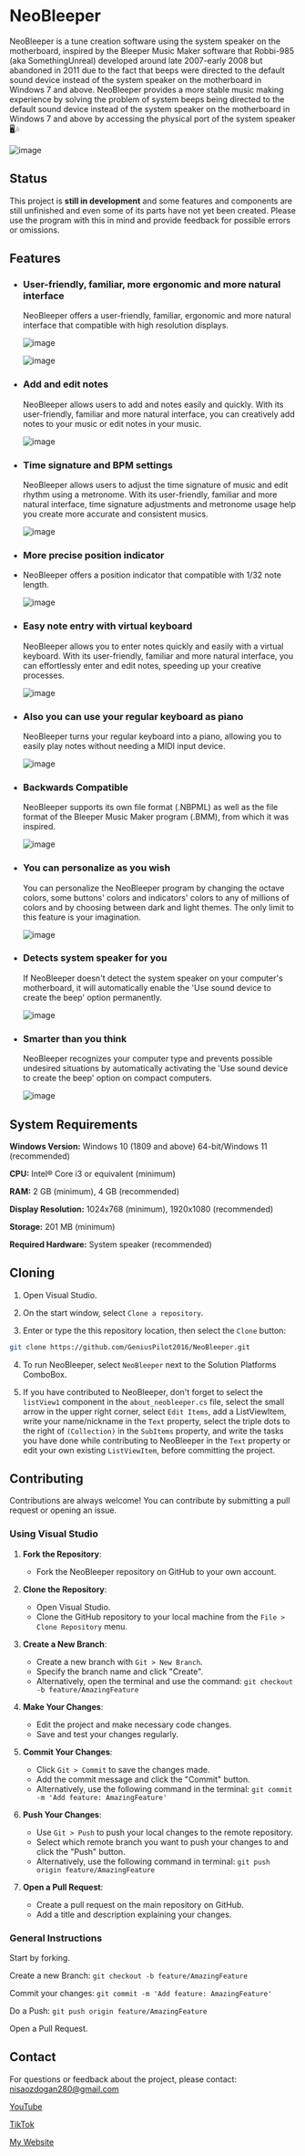 # NeoBleeper

NeoBleeper is a tune creation software using the system speaker on the motherboard, inspired by the Bleeper Music Maker software that Robbi-985 (aka SomethingUnreal) developed around late 2007-early 2008 but abandoned in 2011 due to the fact that beeps were directed to the default sound device instead of the system speaker on the motherboard in Windows 7 and above. NeoBleeper provides a more stable music making experience by solving the problem of system beeps being directed to the default sound device instead of the system speaker on the motherboard in Windows 7 and above by accessing the physical port of the system speaker 🖥️🎶

![image](https://github.com/user-attachments/assets/462a0fa7-28dc-4ee8-be1e-b33d53f3ee9f)


## Status

This project is **still in development** and some features and components are still unfinished and even some of its parts have not yet been created. Please use the program with this in mind and provide feedback for possible errors or omissions.

## Features

- ### User-friendly, familiar, more ergonomic and more natural interface
  NeoBleeper offers a user-friendly, familiar, ergonomic and more natural interface that compatible with high resolution displays.
  
  ![image](https://github.com/user-attachments/assets/a47eb5d7-91c5-4e05-b847-bd5a9af5eaef)

  ![image](https://github.com/user-attachments/assets/d9fd1ffc-df4f-443c-b3f3-8627b83ce22f)

- ### Add and edit notes
  NeoBleeper allows users to add and notes easily and quickly. With its user-friendly, familiar and more natural interface, you can creatively add notes to your music or edit notes in your music.

  ![image](https://github.com/user-attachments/assets/d009d070-2234-40f1-a85f-43993b98f0b7)

- ### Time signature and BPM settings
  NeoBleeper allows users to adjust the time signature of music and edit rhythm using a metronome. With its user-friendly, familiar and more natural interface, time signature adjustments and metronome usage help you create more accurate and consistent musics.

  ![image](https://github.com/user-attachments/assets/bf952ef5-edbf-4fc6-ada9-9b858ae4a5f2)

- ### More precise position indicator
- NeoBleeper offers a position indicator that compatible with 1/32 note length.

  ![image](https://github.com/user-attachments/assets/f729a905-f198-4558-8c18-a290fda96f26)

- ### Easy note entry with virtual keyboard
  NeoBleeper allows you to enter notes quickly and easily with a virtual keyboard. With its user-friendly, familiar and more natural interface, you can effortlessly enter and edit notes, speeding up your creative processes.
  
  ![image](https://github.com/user-attachments/assets/d42b9f00-5d95-4057-a59a-a5ad5c4323b9)

- ### Also you can use your regular keyboard as piano
  NeoBleeper turns your regular keyboard into a piano, allowing you to easily play notes without needing a MIDI input device.

  ![image](https://github.com/user-attachments/assets/0116e6e8-a27a-466f-abf7-56591577ade2)

- ### Backwards Compatible
  NeoBleeper supports its own file format (.NBPML) as well as the file format of the Bleeper Music Maker program (.BMM), from which it was inspired.

  ![image](https://github.com/user-attachments/assets/0f21eea8-9aa1-4133-aa87-e2bed5dcb17c)

- ### You can personalize as you wish
  You can personalize the NeoBleeper program by changing the octave colors, some buttons' colors and indicators' colors to any of millions of colors and by choosing between dark and light themes. The only limit to this feature is your imagination.

  ![image](https://github.com/user-attachments/assets/94c87cab-e610-4bbd-a7d0-5e609840c491)

- ### Detects system speaker for you
  If NeoBleeper doesn't detect the system speaker on your computer's motherboard, it will automatically enable the 'Use sound device to create the beep' option permanently.
  
  ![image](https://github.com/user-attachments/assets/cda71c5b-df10-4ab4-bac6-3b6d176303a0)

- ### Smarter than you think
  NeoBleeper recognizes your computer type and prevents possible undesired situations by automatically activating the 'Use sound device to create the beep' option on compact computers.

  ![image](https://github.com/user-attachments/assets/69ff23e3-7ee8-4c9f-92d1-ea57c464eb40)


## System Requirements

**Windows Version:** Windows 10 (1809 and above) 64-bit/Windows 11 (recommended)

**CPU:** Intel® Core i3 or equivalent (minimum)

**RAM:** 2 GB (minimum), 4 GB (recommended)

**Display Resolution:** 1024x768 (minimum), 1920x1080 (recommended)

**Storage:** 201 MB (minimum)

**Required Hardware:** System speaker (recommended)

## Cloning

1. Open Visual Studio.

2. On the start window, select `Clone a repository`.

3. Enter or type the this repository location, then select the `Clone` button:
```sh
git clone https://github.com/GeniusPilot2016/NeoBleeper.git
```

4. To run NeoBleeper, select `NeoBleeper` next to the Solution Platforms ComboBox.

5. If you have contributed to NeoBleeper, don't forget to select the `listView1` component in the `about_neobleeper.cs` file, select the small arrow in the upper right corner, select `Edit Items`, add a ListViewItem, write your name/nickname in the `Text` property, select the triple dots to the right of `(Collection)` in the `SubItems` property, and write the tasks you have done while contributing to NeoBleeper in the `Text` property or edit your own existing `ListViewItem`, before committing the project.

## Contributing
Contributions are always welcome! You can contribute by submitting a pull request or opening an issue.

### Using Visual Studio

1. **Fork the Repository**: 
   - Fork the NeoBleeper repository on GitHub to your own account.

2. **Clone the Repository**:
   - Open Visual Studio.
   - Clone the GitHub repository to your local machine from the `File > Clone Repository` menu.

3. **Create a New Branch**:
   - Create a new branch with `Git > New Branch`.
   - Specify the branch name and click "Create".
   - Alternatively, open the terminal and use the command: `git checkout -b feature/AmazingFeature`

4. **Make Your Changes**:
   - Edit the project and make necessary code changes.
   - Save and test your changes regularly.

5. **Commit Your Changes**:
   - Click `Git > Commit` to save the changes made.
   - Add the commit message and click the "Commit" button.
   - Alternatively, use the following command in the terminal: `git commit -m 'Add feature: AmazingFeature'`

6. **Push Your Changes**:
   - Use `Git > Push` to push your local changes to the remote repository.
   - Select which remote branch you want to push your changes to and click the "Push" button.
   - Alternatively, use the following command in terminal: `git push origin feature/AmazingFeature`

7. **Open a Pull Request**:
   - Create a pull request on the main repository on GitHub.
   - Add a title and description explaining your changes.

### General Instructions
Start by forking.

Create a new Branch: `git checkout -b feature/AmazingFeature`

Commit your changes: `git commit -m 'Add feature: AmazingFeature'`

Do a Push: `git push origin feature/AmazingFeature`

Open a Pull Request.

## Contact

For questions or feedback about the project, please contact: [nisaozdogan280@gmail.com](mailto:nisaozdogan280@gmail.com)

[YouTube](https://www.youtube.com/@geniuspilot2016)

[TikTok](https://www.tiktok.com/@geniuspilot2016)

[My Website](https://geniuspilot2016.wordpress.com)
